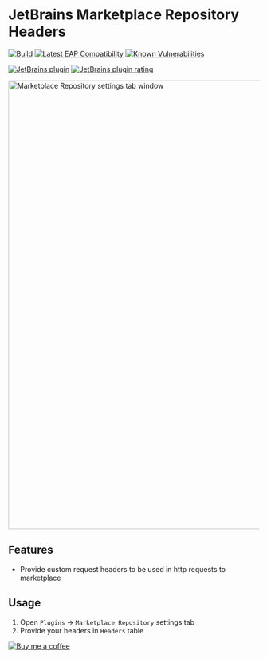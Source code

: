 # JetBrains Marketplace Repository Headers
[![Build](https://github.com/sadv1r/marketplace-repository-headers-idea-plugin/workflows/Build/badge.svg?branch=master)](https://github.com/sadv1r/marketplace-repository-headers-idea-plugin/actions?query=workflow%3A%22Build%22)
[![Latest EAP Compatibility](https://github.com/sadv1r/marketplace-repository-headers-idea-plugin/workflows/Latest%20EAP%20Compatibility/badge.svg?branch=master)](https://github.com/sadv1r/marketplace-repository-headers-idea-plugin/actions?query=workflow%3A%22Latest+EAP+Compatibility%22)
[![Known Vulnerabilities](https://snyk.io/test/github/sadv1r/marketplace-repository-headers-idea-plugin/badge.svg?targetFile=build.gradle)](https://snyk.io/test/github/sadv1r/marketplace-repository-headers-idea-plugin?targetFile=build.gradle)

[![JetBrains plugin](https://img.shields.io/jetbrains/plugin/v/20069-marketplace-repository-headers?label=version)](https://plugins.jetbrains.com/plugin/20069-marketplace-repository-headers)
[![JetBrains plugin rating](https://img.shields.io/jetbrains/plugin/r/rating/20069-marketplace-repository-headers)](https://plugins.jetbrains.com/plugin/20069-marketplace-repository-headers/reviews)

[//]: # (ABOUT)

<img src="https://user-images.githubusercontent.com/5000487/193347261-afafba9f-35cf-47fd-b878-cd27af97ef05.png" alt="Marketplace Repository settings tab window" width="900"/>

Features
--------

* Provide custom request headers to be used in http requests to marketplace


Usage
-----

1. Open `Plugins` -> `Marketplace Repository` settings tab
2. Provide your headers in `Headers` table


[![Buy me a coffee](https://cdn.buymeacoffee.com/buttons/v2/default-green.png)](https://www.buymeacoffee.com/sadv1r)
